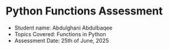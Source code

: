 # Python Functions Assessment
- Student name: Abdulghani Abdulbaqee
- Topics Covered: Functions in Python
- Assessment Date: 25th of June, 2025
